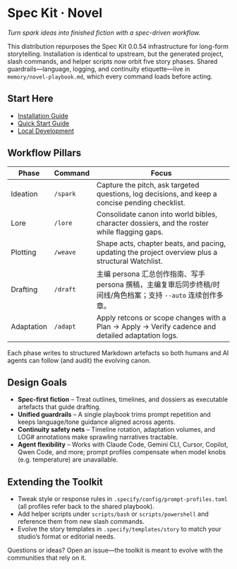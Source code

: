 # Spec Kit · Novel

*Turn spark ideas into finished fiction with a spec-driven workflow.*

This distribution repurposes the Spec Kit 0.0.54 infrastructure for long-form storytelling. Installation is identical to upstream, but the generated project, slash commands, and helper scripts now orbit five story phases. Shared guardrails—language, logging, and continuity etiquette—live in `memory/novel-playbook.md`, which every command loads before acting.

## Start Here

- [Installation Guide](installation.md)
- [Quick Start Guide](quickstart.md)
- [Local Development](local-development.md)

## Workflow Pillars

| Phase | Command | Focus |
| ----- | ------- | ----- |
| Ideation | `/spark` | Capture the pitch, ask targeted questions, log decisions, and keep a concise pending checklist. |
| Lore | `/lore` | Consolidate canon into world bibles, character dossiers, and the roster while flagging gaps. |
| Plotting | `/weave` | Shape acts, chapter beats, and pacing, updating the project overview plus a structural Watchlist. |
| Drafting | `/draft` | 主编 persona 汇总创作指南、写手 persona 撰稿，主编复审后同步终稿/时间线/角色档案；支持 `--auto` 连续创作多章。 |
| Adaptation | `/adapt` | Apply retcons or scope changes with a Plan → Apply → Verify cadence and detailed adaptation logs. |

Each phase writes to structured Markdown artefacts so both humans and AI agents can follow (and audit) the evolving canon.

## Design Goals

- **Spec-first fiction** – Treat outlines, timelines, and dossiers as executable artefacts that guide drafting.
- **Unified guardrails** – A single playbook trims prompt repetition and keeps language/tone guidance aligned across agents.
- **Continuity safety nets** – Timeline rotation, adaptation volumes, and LOG# annotations make sprawling narratives tractable.
- **Agent flexibility** – Works with Claude Code, Gemini CLI, Cursor, Copilot, Qwen Code, and more; prompt profiles compensate when model knobs (e.g. temperature) are unavailable.

## Extending the Toolkit

- Tweak style or response rules in `.specify/config/prompt-profiles.toml` (all profiles refer back to the shared playbook).
- Add helper scripts under `scripts/bash` or `scripts/powershell` and reference them from new slash commands.
- Evolve the story templates in `.specify/templates/story` to match your studio’s format or editorial needs.

Questions or ideas? Open an issue—the toolkit is meant to evolve with the communities that rely on it.
